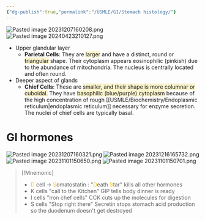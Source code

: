 ```yaml
---
{"dg-publish":true,"permalink":"/USMLE/GI/Stomach histology/"}
---
```


![Pasted image 20231207160208.png](/img/user/appendix/Pasted%20image%2020231207160208.png)
![Pasted image 20240423210127.png](/img/user/appendix/Pasted%20image%2020240423210127.png)
- Upper glandular layer
	- **Parietal Cells**: They are <span style="background:rgba(240, 200, 0, 0.2)">larger</span> and have a distinct, round or <span style="background:rgba(240, 200, 0, 0.2)">triangular</span> shape. Their cytoplasm appears eosinophilic (pinkish) due to the abundance of mitochondria. The nucleus is centrally located and often round.
- Deeper aspect of glands
	- **Chief Cells**: These are <span style="background:rgba(240, 200, 0, 0.2)">smaller, and their shape is more columnar or cuboidal.</span> They have <span style="background:rgba(240, 200, 0, 0.2)">basophilic (blue/purple) cytoplasm</span> because of the high concentration of rough [[USMLE/Biochemistry/Endoplasmic reticulum\|endoplasmic reticulum]] necessary for enzyme secretion. The nuclei of chief cells are typically basal.

# GI hormones
![Pasted image 20231207160321.png](/img/user/appendix/Pasted%20image%2020231207160321.png)
![Pasted image 20231216165732.png](/img/user/appendix/Pasted%20image%2020231216165732.png)
![Pasted image 20231101150650.png](/img/user/appendix/Pasted%20image%2020231101150650.png)
![Pasted image 20231101150701.png](/img/user/appendix/Pasted%20image%2020231101150701.png)
>[!Mnemonic] 
>- <font color="#ffc000">D</font> cell -> <font color="#ffc000">S</font>omatostatin : "<font color="#ffc000">D</font>eath <font color="#ffc000">S</font>tar" kills all other hormones
>- K cells "call to the Kitchen" GIP tells body dinner is ready
>- I cells "Iron chef cells" CCK cuts up the molecules for digestion
>- S cells "Stop right there" Secretin stops stomach acid production so the duodenum doesn't get destroyed
